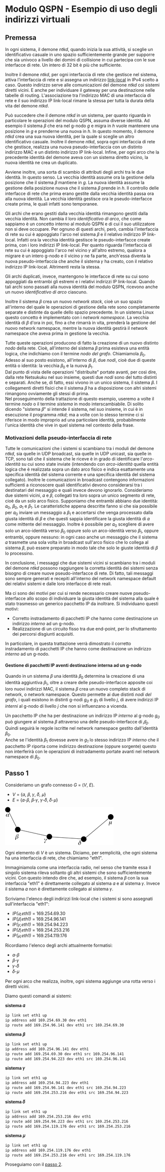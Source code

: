 # Modulo QSPN - Esempio di uso degli indirizzi virtuali

## Premessa

In ogni sistema, il demone *ntkd*, quando inizia la sua attività, si sceglie un identificativo casuale in
uno spazio sufficientemente grande per supporre che sia univoco a livello dei domini di collisione in cui
partecipa con le sue interfacce di rete. Un intero di 32 bit è più che sufficiente.

Inoltre il demone *ntkd*, per ogni interfaccia di rete che gestisce nel sistema, attiva l'interfaccia di
rete e si assegna un indirizzo [link-local](http://en.wikipedia.org/wiki/Link-local_address) in IPv4
scelto a caso. Questo indirizzo serve alle comunicazioni del demone *ntkd* coi sistemi diretti vicini. E anche
per individuare il gateway per una destinazione nelle tabelle di routing. L'associazione tra
l'indirizzo MAC di una interfaccia di rete e il suo indirizzo IP link-local rimane la stessa per tutta
la durata della vita del demone *ntkd*.

Può succedere che il demone *ntkd* in un sistema, per quanto riguarda in particolare le operazioni del modulo QSPN,
assuma diverse identità. Ad esempio il sistema 𝛽 che era nel g-nodo *g* e migra in *h* vuole mantenere una
posizione in *g* e prenderne una nuova in *h*. In questo momento, il demone *ntkd* crea una sua nuova
identità, per la quale si sceglie un altro identificativo casuale. Inoltre il demone *ntkd*, sopra ogni
interfaccia di rete che gestisce, realizza una nuova pseudo-interfaccia con un distinto indirizzo MAC e un
distinto indirizzo IP link-local. Infine, per ogni arco che la precedente identità del demone aveva con un
sistema diretto vicino, la nuova identità ne crea un duplicato.

Avviene inoltre, una sorta di scambio di attributi degli archi tra le due identità. In questo senso. La
vecchia identità assume ora la gestione della posizione che il sistema 𝛽 mantiene in *g*. La nuova identità
assume la gestione della posizione nuova che il sistema 𝛽 prende in *h*. Il controllo delle interfacce di rete
che prima erano gestite dalla vecchia identità passa ora alla nuova identità. La vecchia identità gestisce
ora le pseudo-interfacce create prima, le quali infatti sono temporanee.

Gli archi che erano gestiti dalla vecchia identità rimangono gestiti dalla vecchia identità. Non cambia
il loro *identificativo di arco*, che come sappiamo è un concetto interno al modulo QSPN e di cui il suo
utilizzatore non si deve occupare. Per ognuno di questi archi, però, cambia l'interfaccia di rete su cui
è appoggiato l'arco nel sistema 𝛽 e il relativo indirizzo IP link-local. Infatti ora la vecchia identità
gestisce le pseudo-interfacce create prima, con i loro indirizzi IP link-local. Per quanto riguarda
l'interfaccia di rete su cui è appoggiato l'arco nel vicino 𝛾 all'altro estremo, qualora a migrare è un
intero g-nodo e il vicino 𝛾 ne fa parte, anch'essa diventa la nuova pseudo-interfaccia che anche il sistema
𝛾 ha creato, con il relativo indirizzo IP link-local. Altrimenti resta la stessa.

Gli archi duplicati, invece, mantengono le interfacce di rete su cui sono appoggiati da entrambi gli estremi
e i relativi indirizzi IP link-local. Quando tali archi sono passati alla nuova identità del modulo QSPN,
ricevono anche un nuovo *identificativo di arco* ciascuno.

Inoltre il sistema 𝛽 crea un nuovo *network stack*, cioè un suo spazio all'interno del quale le operazioni
di gestione della rete sono completamente separate e distinte da quelle dello spazio precedente. In un
sistema Linux questo concetto è implementato con i *network namespace*. La vecchia identità di 𝛽 d'ora in
poi, fino a che rimarrà in vita, prenderà la gestione del nuovo network namespace, mentre la nuova
identità gestirà il network namespace che aveva prima in gestione la vecchia.

Tutte queste operazioni producono di fatto la creazione di un nuovo distinto *nodo* della rete. Cioè,
all'interno del sistema 𝛽 prima esisteva una entità logica, che indichiamo con il termine *nodo del grafo*.
Chiamiamola 𝛽<sub>0</sub>. Adesso al suo posto esistono, all'interno di 𝛽, due *nodi*, cioè due di queste
entità o identità: la vecchia 𝛽<sub>0</sub> e la nuova 𝛽<sub>1</sub>.  
Dal punto di vista delle operazioni "distribuite" portate avanti, per così dire,  dalla rete Netsukuku
nel suo insieme, questi due *nodi* sono del tutto distinti e separati. Anche se, di fatto, essi
vivono in un unico sistema, il sistema 𝛽. I collegamenti diretti fisici che il sistema 𝛽 ha a disposizione
con altri sistemi rimangono ovviamente gli stessi di prima.  
Nel proseguimento della trattazione di questo esempio, useremo a volte il termine *nodo* o il
termine *sistema* in modo interscambiabile. Di solito dicendo "sistema 𝛽" si intende il sistema, nel
suo insieme, in cui è in esecuzione il programma *ntkd*; ma a volte con lo stesso termine ci
si riferisce in modo improprio ad una particolare identità, probabilmente l'unica identità che vive in
quel sistema nel contesto della frase.

### Motivazioni della pseudo-interfaccia di rete

Tutte le comunicazioni che i sistemi si scambiano tra i moduli del demone *ntkd*, sia quelle in UDP broadcast,
sia quelle in UDP unicast, sia quelle in TCP, sono tali che il sistema che le riceve è in grado di identificare
l'*arco-identità* su cui sono state inviate (intendendo con *arco-identità* quella entità logica che è
realizzata sopra un dato arco fisico e indica esattamente una specifica identità del sistema corrente e una specifica
identità del sistema collegato). Inoltre le comunicazioni in broadcast contengono informazioni sufficienti a riconoscere
quali identificativi devono considerarsi tra i destinatari del messaggio e quali invece devono ignorarlo. Consideriamo due
sistemi vicini, 𝛼 e 𝛽, collegati tra loro sopra un unico segmento di rete, cioè da un solo arco fisico. Supponiamo
che entrambi abbiano due identità: 𝛼<sub>0</sub>, 𝛽<sub>0</sub>, 𝛼<sub>1</sub> e 𝛽<sub>1</sub>. Le
caratteristiche appena descritte fanno si che sia possibile per 𝛼<sub>0</sub> inviare un messaggio a 𝛽<sub>1</sub>
e accertarsi che venga processato dalla giusta identità di 𝛽 e che questi sappia identificare la giusta identità
di 𝛼 come mittente del messaggio. Inoltre è possibile per 𝛼<sub>0</sub> scegliere di avere solo un arco-identità verso
𝛽<sub>0</sub> oppure solo un arco-identità verso 𝛽<sub>1</sub>, oppure entrambi, oppure nessuno: in ogni caso anche un
messaggio che il sistema 𝛼 trasmette una sola volta in broadcast sull'arco fisico che lo collega al sistema 𝛽, può
essere preparato in modo tale che solo le giuste identità di 𝛽 lo processino.

In conclusione, i messaggi che due sistemi vicini si scambiano tra i moduli del demone *ntkd* possono raggiungere
la corretta identità dei sistemi senza bisogno di creare nuove pseudo-interfacce di rete. Di fatto, tali messaggi
sono sempre generati e recepiti all'interno del network namespace default dei relativi sistemi e dalle loro
interfacce di rete reali.

Ma ci sono dei motivi per cui si rende necessario creare nuove pseudo-interfacce allo scopo di individuare
la giusta identità del sistema alla quale è stato trasmesso un generico pacchetto IP da inoltrare. Si individuano questi motivi:

*   Corretto instradamento di pacchetti IP che hanno come destinazione un indirizzo *interno* ad un g-nodo.
*   Realizzazione di un circuito fisso tra due end-point, per lo sfruttamento dei percorsi disgiunti acquisiti.

In particolare, in questa trattazione verrà dimostrato il corretto instradamento di pacchetti IP che hanno
come destinazione un indirizzo *interno* ad un g-nodo.

#### Gestione di pacchetti IP aventi destinazione interna ad un g-nodo

Quando in un sistema 𝛽 una identità 𝛽<sub>0</sub> determina la creazione di una identità aggiuntiva 𝛽<sub>1</sub>,
oltre a creare delle pseudo-interfacce apposite coi loro nuovi indirizzi MAC, il sistema 𝛽 crea un nuovo completo stack
di network, o network namespace. Questo permette ai due distinti *nodi del grafo*, i quali esistono in distinti
g-nodi *g<sub>0</sub>* e *g<sub>1</sub>* di livello *j*, di avere indirizzi IP *interni* al g-nodo di livello *j*
che non si influenzano a vicenda.

Un pacchetto IP che ha per destinazione un indirizzo IP *interno* al g-nodo *g<sub>0</sub>* può giungere al
sistema 𝛽 attraverso una delle pseudo-interfacce di *𝛽<sub>0</sub>*. Quindi seguirà le regole iscritte nel network
namespace gestito dall'identità 𝛽<sub>0</sub>.  
Anche se l'identità 𝛽<sub>1</sub> dovesse avere in *g<sub>1</sub>* lo stesso indirizzo IP *interno* che il
pacchetto IP riporta come indirizzo destinazione (oppure sorgente) questo non interferirà con le operazioni di instradamento
portate avanti nel network namespace di 𝛽<sub>0</sub>.

## Passo 1
Consideriamo un grafo connesso *G* = (*V*, *E*).

*   *V* = {𝛼, 𝛽, 𝛾, 𝛿, 𝜇}
*   *E* = {𝛼-𝛽, 𝛽-𝛾, 𝛾-𝛿, 𝛿-𝜇}

![grafo1](img/Step1/grafo1.png)

Ogni elemento di *V* è un sistema. Diciamo, per semplicità, che ogni sistema ha una interfaccia di rete, che chiamiamo "eth1".

Immaginiamola come una interfaccia radio, nel senso che tramite essa il singolo sistema rileva soltanto gli altri
sistemi che sono sufficientemente vicini. Con questo intendo dire che, ad esempio, il sistema 𝛽 con la sua interfaccia
"eth1" è direttamente collegato al sistema 𝛼 e al sistema 𝛾. Invece il sistema 𝛼 non è direttamente collegato al sistema 𝛾.

Scriviamo l'elenco degli indirizzi link-local che i sistemi si sono assegnati sull'interfaccia "eth1":

*   *IP(𝛼,eth1)* = 169.254.69.30
*   *IP(𝛽,eth1)* = 169.254.96.141
*   *IP(𝛾,eth1)* = 169.254.94.223
*   *IP(𝛿,eth1)* = 169.254.253.216
*   *IP(𝜇,eth1)* = 169.254.119.176

Ricordiamo l'elenco degli archi attualmente formatisi:

*   𝛼-𝛽
*   𝛽-𝛾
*   𝛾-𝛿
*   𝛿-𝜇

Per ogni arco che realizza, inoltre, ogni sistema aggiunge una rotta verso i diretti vicini.

Diamo questi comandi ai sistemi:

**sistema 𝛼**
```
ip link set eth1 up
ip address add 169.254.69.30 dev eth1
ip route add 169.254.96.141 dev eth1 src 169.254.69.30
```
**sistema 𝛽**
```
ip link set eth1 up
ip address add 169.254.96.141 dev eth1
ip route add 169.254.69.30 dev eth1 src 169.254.96.141
ip route add 169.254.94.223 dev eth1 src 169.254.96.141
```
**sistema 𝛾**
```
ip link set eth1 up
ip address add 169.254.94.223 dev eth1
ip route add 169.254.96.141 dev eth1 src 169.254.94.223
ip route add 169.254.253.216 dev eth1 src 169.254.94.223
```
**sistema 𝛿**
```
ip link set eth1 up
ip address add 169.254.253.216 dev eth1
ip route add 169.254.94.223 dev eth1 src 169.254.253.216
ip route add 169.254.119.176 dev eth1 src 169.254.253.216
```
**sistema 𝜇**
```
ip link set eth1 up
ip address add 169.254.119.176 dev eth1
ip route add 169.254.253.216 dev eth1 src 169.254.119.176
```

Proseguiamo con il [passo 2](Step2.md).

